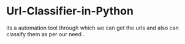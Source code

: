 # Url-Classifier-in-Python
its a automation tool through which we can get the urls and also can classify them as per our need .
